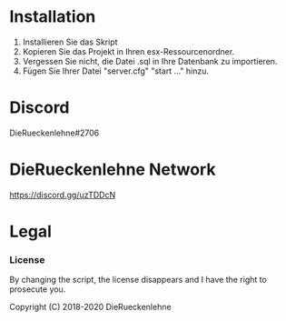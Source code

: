 # Installation
1. Installieren Sie das Skript
3. Kopieren Sie das Projekt in Ihren esx-Ressourcenordner.
4. Vergessen Sie nicht, die Datei .sql in Ihre Datenbank zu importieren.
5. Fügen Sie Ihrer Datei "server.cfg" "start ..." hinzu.


# Discord

DieRueckenlehne#2706

# DieRueckenlehne Network

https://discord.gg/uzTDDcN

# Legal
### License

By changing the script, the license disappears and I have the right to prosecute you.

Copyright (C) 2018-2020 DieRueckenlehne